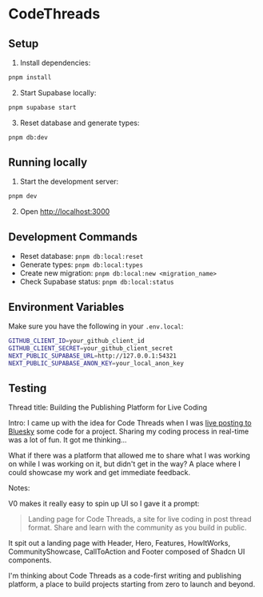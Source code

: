 # CodeThreads

## Setup

1. Install dependencies:
```bash
pnpm install
```

2. Start Supabase locally:
```bash
pnpm supabase start
```

3. Reset database and generate types:
```bash
pnpm db:dev
```

## Running locally

1. Start the development server:
```bash
pnpm dev
```

2. Open [http://localhost:3000](http://localhost:3000)

## Development Commands

- Reset database: `pnpm db:local:reset`
- Generate types: `pnpm db:local:types`
- Create new migration: `pnpm db:local:new <migration_name>`
- Check Supabase status: `pnpm db:local:status`

## Environment Variables

Make sure you have the following in your `.env.local`:
```bash
GITHUB_CLIENT_ID=your_github_client_id
GITHUB_CLIENT_SECRET=your_github_client_secret
NEXT_PUBLIC_SUPABASE_URL=http://127.0.0.1:54321
NEXT_PUBLIC_SUPABASE_ANON_KEY=your_local_anon_key
```

## Testing

Thread title:
Building the Publishing Platform for Live Coding

Intro:
I came up with the idea for Code Threads when I was [live posting to Bluesky](https://bsky.app/profile/johnnybuilds.bsky.social/post/3lct4orsaqc25) some code for a project. Sharing my coding process in real-time was a lot of fun. It got me thinking...

What if there was a platform that allowed me to share what I was working on while I was working on it, but didn't get in the way? A place where I could showcase my work and get immediate feedback. 

Notes:

V0 makes it really easy to spin up UI so I gave it a prompt:

> Landing page for Code Threads, a site for live coding in post thread format. Share and learn with the community as you build in public.

It spit out a landing page with Header, Hero, Features, HowItWorks, CommunityShowcase, CallToAction and Footer composed of Shadcn UI components.


I'm thinking about Code Threads as a code-first writing and publishing platform, a place to build projects starting from zero to launch and beyond. 